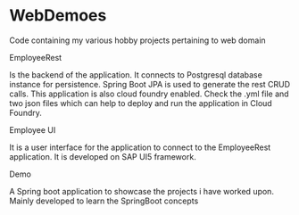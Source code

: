 # WebDemoes
Code containing my various hobby projects pertaining to web domain

EmployeeRest

Is the backend of the application. It connects to Postgresql database instance for persistence. Spring Boot JPA is used to generate
the rest CRUD calls. This application is also cloud foundry enabled. Check the .yml file and two json files which can help 
to deploy and run the application in Cloud Foundry.

Employee UI

It is a user interface for the application to connect to the EmployeeRest application. It is developed on SAP UI5 framework.

Demo

A Spring boot application to showcase the projects i have worked upon.
Mainly developed to learn the SpringBoot concepts
